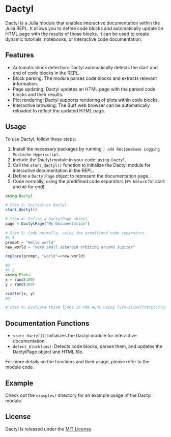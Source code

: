 # Dactyl

Dactyl is a Julia module that enables interactive documentation within the Julia REPL. It allows you to define code blocks and automatically update an HTML page with the results of those blocks. It can be used to create dynamic tutorials, notebooks, or interactive code documentation.

## Features

- Automatic block detection: Dactyl automatically detects the start and end of code blocks in the REPL.
- Block parsing: The module parses code blocks and extracts relevant information.
- Page updating: Dactyl updates an HTML page with the parsed code blocks and their results.
- Plot rendering: Dactyl supports rendering of plots within code blocks.
- Interactive browsing: The Surf web browser can be automatically reloaded to reflect the updated HTML page.

## Usage

To use Dactyl, follow these steps:

1. Install the necessary packages by running `] add RecipesBase Logging Mustache Hyperscript`.
2. Include the Dactyl module in your code: `using Dactyl`.
3. Call the `start_dactyl()` function to initialize the Dactyl module for interactive documentation in the REPL.
4. Define a `DactylPage` object to represent the documentation page.
5. Code normally, using the predifined code separators (`#% Nblock` for start and `#@` for end)

```julia
using Dactyl

# Step 3: Initialize Dactyl
start_dactyl()

# Step 4: Define a DactylPage object
page = DactylPage("My Documentation")

# Step 5: Code normally, using the predifined code separators 
#% 1
prompt = "Hello world"
new_world = "very small asteroid orbiting around Jupiter"

replace(prompt, "world"=>new_world)

#@
#% 2
using Plots
x = rand(100)
y = rand(100)

scatter(x, y)
#@

# Step 4: Evaluate those lines in the REPL using [vim-slime](https://github.com/stebett/vim-slime-dactyl) (slightly modified to include the separator)

```

## Documentation Functions

- `start_dactyl()`: Initializes the Dactyl module for interactive documentation.
- `detect_block(ans)`: Detects code blocks, parses them, and updates the DactylPage object and HTML file.

For more details on the functions and their usage, please refer to the module code.

## Example

Check out the `examples/` directory for an example usage of the Dactyl module.

## License

Dactyl is released under the [MIT License](LICENSE).

```

